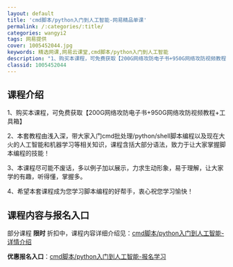 ```yaml
---
layout: default
title: 'cmd脚本/python入门到人工智能-网易精品单课'
permalink: /:categories/:title/
categories: wangyi2
tags: 网易提供
cover: 1005452044.jpg
keywords: 精选网课,网易云课堂,cmd脚本/python入门到人工智能
description: "1、购买本课程，可免费获取【200G网络攻防电子书+950G网络攻防视频教程+工具箱】2、本套教程由浅入深，带大家入门cmd批处理/python/shell脚本编程以及现在大火的人工智能和机"
classid: 1005452044
---
```


## 课程介绍

1、购买本课程，可免费获取【200G网络攻防电子书+950G网络攻防视频教程+工具箱】

2、本套教程由浅入深，带大家入门cmd批处理/python/shell脚本编程以及现在大火的人工智能和机器学习等相关知识，课程含括大部分语法，致力于让大家掌握脚本编程的技能！

3、本课程尽可能不废话，多以例子加以展示，力求生动形象，易于理解，让大家学的有趣，听得懂，掌握多。

4、希望本套课程成为您学习脚本编程的好帮手，衷心祝您学习愉快！

## 课程内容与报名入口

部分课程 **限时** 折扣中，课程内容详细介绍见：[cmd脚本/python入门到人工智能-详情介绍](https://study.163.com/course/introduction/1005452044.htm?share=1&shareId=1025206652&utm_campaign=share&utm_medium=iphoneShare&utm_source=&utm_u=1025206652)

**优惠报名入口**：[cmd脚本/python入门到人工智能-报名学习](https://study.163.com/course/introduction/1005452044.htm?share=1&shareId=1025206652&utm_campaign=share&utm_medium=iphoneShare&utm_source=&utm_u=1025206652)

